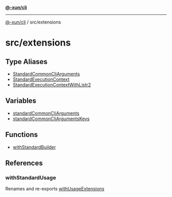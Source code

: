 [**@-xun/cli**](../../README.md)

***

[@-xun/cli](../../README.md) / src/extensions

# src/extensions

## Type Aliases

- [StandardCommonCliArguments](type-aliases/StandardCommonCliArguments.md)
- [StandardExecutionContext](type-aliases/StandardExecutionContext.md)
- [StandardExecutionContextWithListr2](type-aliases/StandardExecutionContextWithListr2.md)

## Variables

- [standardCommonCliArguments](variables/standardCommonCliArguments.md)
- [standardCommonCliArgumentsKeys](variables/standardCommonCliArgumentsKeys.md)

## Functions

- [withStandardBuilder](functions/withStandardBuilder.md)

## References

### withStandardUsage

Renames and re-exports [withUsageExtensions](../functions/withUsageExtensions.md)
